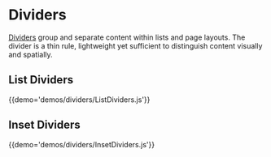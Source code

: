 # Dividers

[Dividers](https://material.google.com/components/dividers.html) group and separate content within lists and page layouts. The divider is a thin rule, lightweight yet sufficient to distinguish content visually and spatially.

## List Dividers

{{demo='demos/dividers/ListDividers.js'}}

## Inset Dividers

{{demo='demos/dividers/InsetDividers.js'}}
